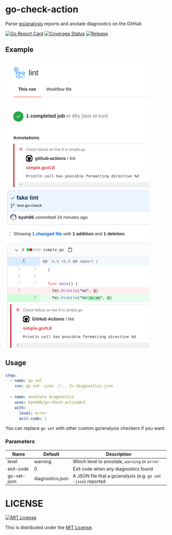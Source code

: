 # go-check-action

Parse [go/analysis](https://pkg.go.dev/golang.org/x/tools/go/analysis) reports and anotate diagnostics on the GitHub

[![Go Report Card](https://goreportcard.com/badge/github.com/kyoh86/go-check-action)](https://goreportcard.com/report/github.com/kyoh86/go-check-action)
[![Coverage Status](https://img.shields.io/codecov/c/github/kyoh86/go-check-action.svg)](https://codecov.io/gh/kyoh86/go-check-action)
[![Release](https://github.com/kyoh86/go-check-action/workflows/Release/badge.svg)](https://github.com/kyoh86/go-check-action/releases)

## Example

<img src="go-check-1.png" width="450" height="400">

<img src="go-check-2.png" width="450" height="500">

## Usage

```yaml
step:
  - name: go vet
    run: go vet -json ./... 2> diagnostics.json

  - name: annotate diagnostics
    uses: kyoh86/go-check-action@v1
    with:
      level: error
      exit-code: 1
```

You can replace `go vet` with other custom go/analysis checkers if you want.

### Parameters

| Name        | Default          | Description                                                   |
| ---         | ---              | ---                                                           |
| level       | warning          | Which level to annotate, `warning` or `error`                 |
| exit-code   | 0                | Exit code when any diagnostics found                          |
| go-vet-json | diagnostics.json | A JSON file that a go/analysis (e.g. `go vet -json`) reported |

# LICENSE

[![MIT License](http://img.shields.io/badge/license-MIT-blue.svg)](http://www.opensource.org/licenses/MIT)

This is distributed under the [MIT License](http://www.opensource.org/licenses/MIT).
